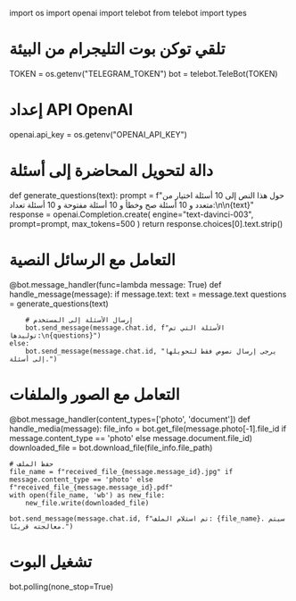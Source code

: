 import os
import openai
import telebot
from telebot import types

# تلقي توكن بوت التليجرام من البيئة
TOKEN = os.getenv("TELEGRAM_TOKEN")
bot = telebot.TeleBot(TOKEN)

# إعداد API OpenAI
openai.api_key = os.getenv("OPENAI_API_KEY")

# دالة لتحويل المحاضرة إلى أسئلة
def generate_questions(text):
    prompt = f"حول هذا النص إلى 10 أسئلة اختيار من متعدد و 10 أسئلة صح وخطأ و 10 أسئلة مفتوحة و 10 أسئلة تعداد:\n\n{text}"
    response = openai.Completion.create(
        engine="text-davinci-003",
        prompt=prompt,
        max_tokens=500
    )
    return response.choices[0].text.strip()

# التعامل مع الرسائل النصية
@bot.message_handler(func=lambda message: True)
def handle_message(message):
    if message.text:
        text = message.text
        questions = generate_questions(text)
        
        # إرسال الأسئلة إلى المستخدم
        bot.send_message(message.chat.id, f"الأسئلة التي تم توليدها:\n{questions}")
    else:
        bot.send_message(message.chat.id, "يرجى إرسال نصوص فقط لتحويلها إلى أسئلة.")

# التعامل مع الصور والملفات
@bot.message_handler(content_types=['photo', 'document'])
def handle_media(message):
    file_info = bot.get_file(message.photo[-1].file_id if message.content_type == 'photo' else message.document.file_id)
    downloaded_file = bot.download_file(file_info.file_path)

    # حفظ الملف
    file_name = f"received_file_{message.message_id}.jpg" if message.content_type == 'photo' else f"received_file_{message.message_id}.pdf"
    with open(file_name, 'wb') as new_file:
        new_file.write(downloaded_file)

    bot.send_message(message.chat.id, f"تم استلام الملف: {file_name}. سيتم معالجته قريبًا.")

# تشغيل البوت
bot.polling(none_stop=True)
